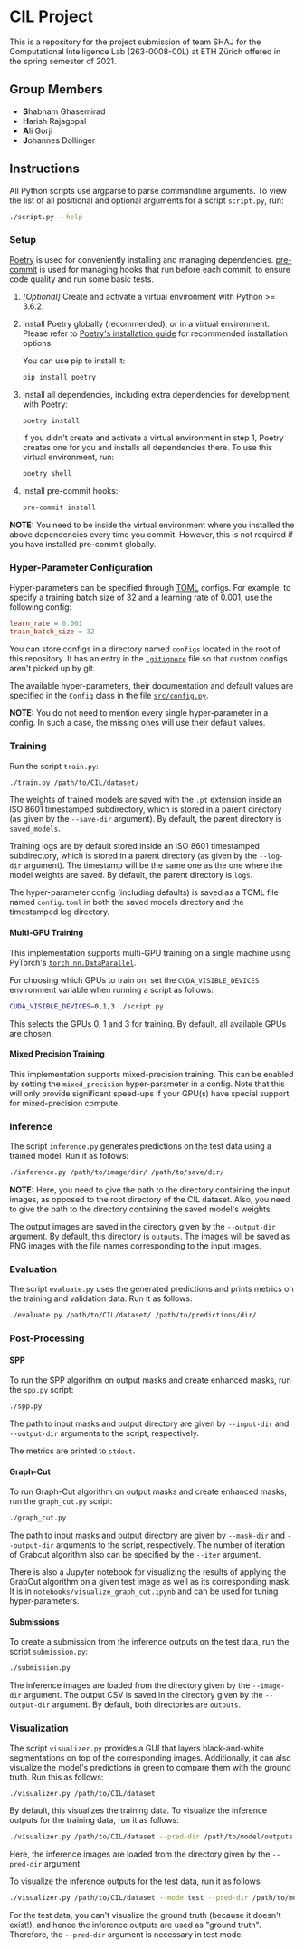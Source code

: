 # CIL Project

This is a repository for the project submission of team SHAJ for the Computational Intelligence Lab (263-0008-00L) at ETH Zürich offered in the spring semester of 2021.

## Group Members
* **S**habnam Ghasemirad
* **H**arish Rajagopal
* **A**li Gorji
* **J**ohannes Dollinger

## Instructions

All Python scripts use argparse to parse commandline arguments.
To view the list of all positional and optional arguments for a script `script.py`, run:
```sh
./script.py --help
```

### Setup
[Poetry](https://python-poetry.org/) is used for conveniently installing and managing dependencies.
[pre-commit](https://pre-commit.com/) is used for managing hooks that run before each commit, to ensure code quality and run some basic tests.

1. *[Optional]* Create and activate a virtual environment with Python >= 3.6.2.

2. Install Poetry globally (recommended), or in a virtual environment.
    Please refer to [Poetry's installation guide](https://python-poetry.org/docs/#installation) for recommended installation options.

    You can use pip to install it:
    ```sh
    pip install poetry
    ```

3. Install all dependencies, including extra dependencies for development, with Poetry:
    ```sh
    poetry install
    ```

    If you didn't create and activate a virtual environment in step 1, Poetry creates one for you and installs all dependencies there.
    To use this virtual environment, run:
    ```sh
    poetry shell
    ```

4. Install pre-commit hooks:
    ```sh
    pre-commit install
    ```

**NOTE:** You need to be inside the virtual environment where you installed the above dependencies every time you commit.
However, this is not required if you have installed pre-commit globally.

### Hyper-Parameter Configuration
Hyper-parameters can be specified through [TOML](https://toml.io/en/) configs.
For example, to specify a training batch size of 32 and a learning rate of 0.001, use the following config:
```toml
learn_rate = 0.001
train_batch_size = 32
```

You can store configs in a directory named `configs` located in the root of this repository.
It has an entry in the [`.gitignore`](./.gitignore) file so that custom configs aren't picked up by git.

The available hyper-parameters, their documentation and default values are specified in the `Config` class in the file [`src/config.py`](./src/config.py).

**NOTE:** You do not need to mention every single hyper-parameter in a config.
In such a case, the missing ones will use their default values.

### Training
Run the script `train.py`:
```sh
./train.py /path/to/CIL/dataset/
```

The weights of trained models are saved with the `.pt` extension inside an ISO 8601 timestamped subdirectory, which is stored in a parent directory (as given by the `--save-dir` argument).
By default, the parent directory is `saved_models`.

Training logs are by default stored inside an ISO 8601 timestamped subdirectory, which is stored in a parent directory (as given by the `--log-dir` argument).
The timestamp will be the same one as the one where the model weights are saved.
By default, the parent directory is `logs`.

The hyper-parameter config (including defaults) is saved as a TOML file named `config.toml` in both the saved models directory and the timestamped log directory.

#### Multi-GPU Training
This implementation supports multi-GPU training on a single machine using PyTorch's [`torch.nn.DataParallel`](https://pytorch.org/tutorials/beginner/blitz/data_parallel_tutorial.html).

For choosing which GPUs to train on, set the `CUDA_VISIBLE_DEVICES` environment variable when running a script as follows:
```sh
CUDA_VISIBLE_DEVICES=0,1,3 ./script.py
```
This selects the GPUs 0, 1 and 3 for training.
By default, all available GPUs are chosen.

#### Mixed Precision Training
This implementation supports mixed-precision training.
This can be enabled by setting the `mixed_precision` hyper-parameter in a config.
Note that this will only provide significant speed-ups if your GPU(s) have special support for mixed-precision compute.

### Inference
The script `inference.py` generates predictions on the test data using a trained model.
Run it as follows:
```sh
./inference.py /path/to/image/dir/ /path/to/save/dir/
```

**NOTE:** Here, you need to give the path to the directory containing the input images, as opposed to the root directory of the CIL dataset.
Also, you need to give the path to the directory containing the saved model's weights.

The output images are saved in the directory given by the `--output-dir` argument.
By default, this directory is `outputs`.
The images will be saved as PNG images with the file names corresponding to the input images.

### Evaluation
The script `evaluate.py` uses the generated predictions and prints metrics on the training and validation data.
Run it as follows:
```sh
./evaluate.py /path/to/CIL/dataset/ /path/to/predictions/dir/
```

### Post-Processing

#### SPP
To run the SPP algorithm on output masks and create enhanced masks, run the `spp.py` script:
```sh
./spp.py
```
The path to input masks and output directory are given by `--input-dir` and `--output-dir` arguments to the script, respectively.

The metrics are printed to `stdout`.

#### Graph-Cut
To run Graph-Cut algorithm on output masks and create enhanced masks, run the `graph_cut.py` script:
```sh
./graph_cut.py
```
The path to input masks and output directory are given by `--mask-dir` and `--output-dir` arguments to the script, respectively.
The number of iteration of Grabcut algorithm also can be specified by the `--iter` argument. 

There is also a Jupyter notebook for visualizing the results of applying the GrabCut algorithm on a given test image as well as its corresponding mask.
It is in `notebooks/visualize_graph_cut.ipynb` and can be used for tuning hyper-parameters.

#### Submissions
To create a submission from the inference outputs on the test data, run the script `submission.py`:
```sh
./submission.py
```

The inference images are loaded from the directory given by the `--image-dir` argument.
The output CSV is saved in the directory given by the `--output-dir` argument.
By default, both directories are `outputs`.

### Visualization
The script `visualizer.py` provides a GUI that layers black-and-white segmentations on top of the corresponding images.
Additionally, it can also visualize the model's predictions in green to compare them with the ground truth.
Run this as follows:
```sh
./visualizer.py /path/to/CIL/dataset
```

By default, this visualizes the training data.
To visualize the inference outputs for the training data, run it as follows:
```sh
./visualizer.py /path/to/CIL/dataset --pred-dir /path/to/model/outputs
```
Here, the inference images are loaded from the directory given by the `--pred-dir` argument.

To visualize the inference outputs for the test data, run it as follows:
```sh
./visualizer.py /path/to/CIL/dataset --mode test --pred-dir /path/to/model/outputs
```
For the test data, you can't visualize the ground truth (because it doesn't exist!), and hence the inference outputs are used as "ground truth".
Therefore, the `--pred-dir` argument is necessary in test mode.

